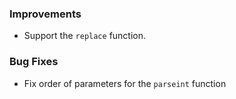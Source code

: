 ### Improvements

  - Support the `replace` function.

### Bug Fixes

 - Fix order of parameters for the `parseint` function